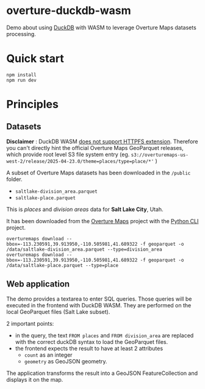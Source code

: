 # overture-duckdb-wasm

Demo about using [DuckDB](https://duckdb.org/) with WASM to leverage Overture Maps datasets processing.

# Quick start
```shell
npm install
npm run dev
```

# Principles
## Datasets

**Disclaimer** : DuckDB WASM [does not support HTTPFS extension](https://duckdb.org/docs/stable/clients/wasm/extensions.html#httpfs). Therefore you can't directly hint the official Overture Maps GeoParquet releases, which provide root level S3 file system entry (eg. `s3://overturemaps-us-west-2/release/2025-04-23.0/theme=places/type=place/*'` )

A subset of Overture Maps datasets has been downloaded in the `/public` folder.  
- `saltlake-division_area.parquet`
- `saltlake-place.parquet`

This is _places_ and _division areas_ data for **Salt Lake City**, Utah.

It has been downloaded from the [Overture Maps](https://overturemaps.org/) project with the [Python CLI](https://docs.overturemaps.org/getting-data/overturemaps-py/) project.
```shell
overturemaps download --bbox=-113.230591,39.913950,-110.505981,41.689322 -f geoparquet -o /data/saltlake-division_area.parquet --type=division_area
overturemaps download --bbox=-113.230591,39.913950,-110.505981,41.689322 -f geoparquet -o /data/saltlake-place.parquet --type=place
```

## Web application
The demo provides a textarea to enter SQL queries. Those queries will be executed in the frontend with DuckDB WASM. They are performed on the local GeoParquet files (Salt Lake subset).

2 important points:
- in the query, the text `FROM places` and `FROM division_area` are replaced with the correct duckDB syntax to load the GeoParquet files.
- the frontend expects the result to have at least 2 attributes
  - `count` as an integer
  - `geometry` as GeoJSON geometry. 

The application transforms the result into a GeoJSON FeatureCollection and displays it on the map.